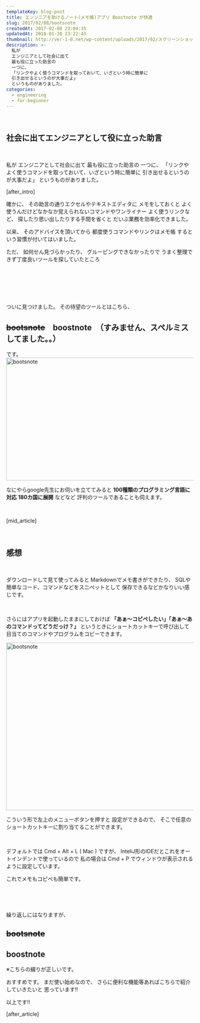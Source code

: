 ```yaml
---
templateKey: blog-post
title: エンジニアを助けるノート(メモ帳)アプリ Boostnote が快適
slug: 2017/02/08/bootsnote
createdAt: 2017-02-08 23:04:35
updatedAt: 2018-01-30 23:22:43
thumbnail: http://ver-1-0.net/wp-content/uploads/2017/02/スクリーンショット-2017-02-08-22.47.51.png
description: >-
  私が
  エンジニアとして社会に出て
  最も役に立った助言の
  一つに、
  「リンクやよく使うコマンドを取っておいて、いざという時に簡単に
  引き出せるというのが大事だよ」
  というものがありました。
categories:
  - engineering
  - for-beginner
---
```


&nbsp;
<h2 class="chapter">社会に出てエンジニアとして役に立った助言</h2>
&nbsp;

私が
エンジニアとして社会に出て
最も役に立った助言の
一つに、
「リンクやよく使うコマンドを取っておいて、いざという時に簡単に
引き出せるというのが大事だよ」
というものがありました。

[after_intro]

確かに、
その助言の通りエクセルやテキストエディタに
メモをしておくと
よく使うんだけどなかなか覚えられないコマンドやワンライナー
よく使うリンクなど、
探したり思い出したりする手間を省くと
だいぶ業務を効率化できました。

以来、
そのアドバイスを頂いてから
都度使うコマンドやリンクはメモ帳
するという習慣が付いてはいました。

ただ、
如何せん見づらかったり、
グルーピングできなかったりで
うまく整理できず丁度良いツールを探していたところ

&nbsp;

&nbsp;

&nbsp;

ついに見つけました。
その待望のツールとはこちら、
<h2><del datetime="2017-11-15T02:22:20+00:00">bootsnote</del>　boostnote　（すみません、スペルミスしてました。。）</h2>
です。
<a href="http://ver-1-0.net/wp-content/uploads/2017/02/スクリーンショット-2017-02-08-22.47.51.png"><img class="alignnone size-large wp-image-204" src="http://ver-1-0.net/wp-content/uploads/2017/02/スクリーンショット-2017-02-08-22.47.51-1024x482.png" alt="bootsnote" width="700" height="329" /></a>

なにやらgoogle先生にお伺いを立ててみると
<strong>100種類のプログラミング言語に対応</strong>
<strong>180カ国に展開</strong>
などなど
評判のツールであることも伺えます。

&nbsp;

[mid_article]

&nbsp;
<h2 class="chapter">感想</h2>
&nbsp;

ダウンロードして見て使ってみると
Markdownでメモ書きができたり、
SQLや簡単なコード、コマンドなどをスニペットとして
保存できるなどかなりいい感じです。

&nbsp;

さらにはアプリを起動したままにしておけば
<strong>「あぁ〜コピペしたい」「あぁ〜あのコマンドってどうだっけ？」</strong>
というときにショートカットキーで呼び出して
目当てのコマンドやプログラムをコピーできます。

<a href="http://ver-1-0.net/wp-content/uploads/2017/02/スクリーンショット-2017-02-08-22.57.43.png"><img class="alignnone size-large wp-image-205" src="http://ver-1-0.net/wp-content/uploads/2017/02/スクリーンショット-2017-02-08-22.57.43-1024x657.png" alt="bootsnote" width="700" height="449" /></a>

こういう形で左上のメニューボタンを押すと
設定ができるので、
そこで任意のショートカットキーに割り当てることができます。

&nbsp;

デフォルトでは Cmd + Alt + L ( Mac ) ですが、
InteliJ形のIDEだとこれをオートインデントで使っているので
私の場合は Cmd + P でウィンドウが表示されるように設定しています。

これでメモもコピペも簡単です。

&nbsp;

&nbsp;

繰り返しにはなりますが、
<h2><del datetime="2017-11-15T02:22:20+00:00">bootsnote</del></h2>

<h2>boostnote</h2>
※こちらの綴りが正しいです。


おすすめです。
まだ使い始めなので、
さらに便利な機能等あればこちらで紹介していきたいと
思っています!!

以上です!!

[after_article]
